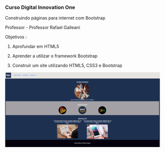 ### Curso Digital Innovation One 

Construindo páginas para internet com Bootstrap

Professor - Professor Rafael Galleani

Objetivos :

1. Aprofundar em HTML5

2. Aprender a utilizar o framework Bootstrap

3. Construir um site utilizando HTML5, CSS3 e Bootstrap

![Screenshot](https://github.com/waslinux/aula_bootstrap/blob/master/print.png?raw=true)


